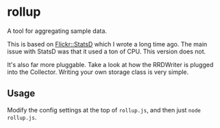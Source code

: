 rollup
======

A tool for aggregating sample data.

This is based on <a href="http://github.com/iamcal/Flickr-StatsD">Flickr::StatsD</a> which I wrote a long time ago.
The main issue with StatsD was that it used a ton of CPU. This version does not.

It's also far more pluggable. Take a look at how the RRDWriter is plugged into the Collector.
Writing your own storage class is very simple.


Usage
-----

Modify the config settings at the top of <code>rollup.js</code>, and then just <code>node rollup.js</code>.
